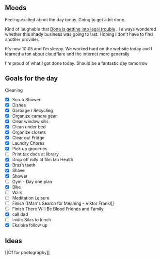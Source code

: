 ## Moods

Feeling excited about the day today. Going to get a lot done.

Kind of laughable that [Done is getting into legal trouble](https://www.nytimes.com/2024/06/13/well/live/adderall-telehealth-fraud-cdc-risks.html) . I always wondered whether this shady business was going to last. Hoping I don't have to find another provider.

It's now 10:05 and I'm sleepy. We worked hard on the website today and I learned a ton about cloudflare and the internet more generally 

I'm proud of what I got done today. Should be a fantastic day tomorrow
## Goals for the day

Cleaning
- [x] Scrub Shower
- [x] Dishes
- [x] Garbage / Recycling
- [x] Organize camera gear
- [x] Clear window sills 
- [x] Clean under bed
- [x] Organize closets
- [x] Clear out Fridge
- [x] Laundry
Chores
- [x] Pick up groceries
- [ ] Print tax docs at library
- [x] Drop off rolls at film lab
Health
- [x] Brush teeth
- [x] Shave
- [x] Shower
- [ ] Gym - Day one plan
- [x] Bike
- [ ] Walk
- [ ] Meditation
Leisure
- [ ] Finish [[Man's Search for Meaning - Viktor Frankl]] 
- [ ] Finish There Will Be Blood
Friends and Family
- [x] call dad
- [ ] Invite Silas to lunch
- [x] Ekaloka follow up
## Ideas
[[Of  for photography]]